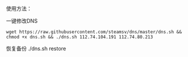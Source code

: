 使用方法：

一键修改DNS

	wget https://raw.githubusercontent.com/steamsv/dns/master/dns.sh && chmod +x dns.sh && ./dns.sh 112.74.104.191 112.74.80.213

恢复备份
    ./dns.sh restore